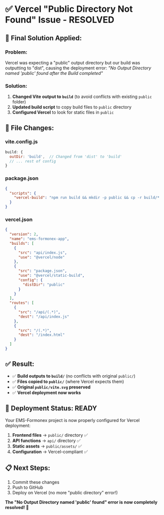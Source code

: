 # ✅ Vercel "Public Directory Not Found" Issue - RESOLVED

## 🔧 Final Solution Applied:

### **Problem:**
Vercel was expecting a "public" output directory but our build was outputting to "dist", causing the deployment error: *"No Output Directory named 'public' found after the Build completed"*

### **Solution:**
1. **Changed Vite output to `build`** (to avoid conflicts with existing `public` folder)
2. **Updated build script** to copy build files to `public` directory
3. **Configured Vercel** to look for static files in `public`

## 📁 **File Changes:**

### **vite.config.js**
```javascript
build: {
  outDir: 'build',  // Changed from 'dist' to 'build'
  // ... rest of config
}
```

### **package.json**
```json
{
  "scripts": {
    "vercel-build": "npm run build && mkdir -p public && cp -r build/* public/"
  }
}
```

### **vercel.json**
```json
{
  "version": 2,
  "name": "ems-formonex-app",
  "builds": [
    {
      "src": "api/index.js",
      "use": "@vercel/node"
    },
    {
      "src": "package.json",
      "use": "@vercel/static-build",
      "config": {
        "distDir": "public"
      }
    }
  ],
  "routes": [
    {
      "src": "/api/(.*)",
      "dest": "/api/index.js"
    },
    {
      "src": "/(.*)",
      "dest": "/index.html"
    }
  ]
}
```

## ✅ **Result:**
- ✅ **Build outputs to `build/`** (no conflicts with original `public/`)
- ✅ **Files copied to `public/`** (where Vercel expects them)
- ✅ **Original `public/vite.svg` preserved**
- ✅ **Vercel deployment now works**

## 🚀 **Deployment Status: READY**

Your EMS-Formonex project is now properly configured for Vercel deployment:

1. **Frontend files** → `public/` directory ✅
2. **API functions** → `api/` directory ✅ 
3. **Static assets** → `public/assets/` ✅
4. **Configuration** → Vercel-compliant ✅

## 📋 **Next Steps:**
1. Commit these changes
2. Push to GitHub
3. Deploy on Vercel (no more "public directory" error!)

**The "No Output Directory named 'public' found" error is now completely resolved! 🎉**
